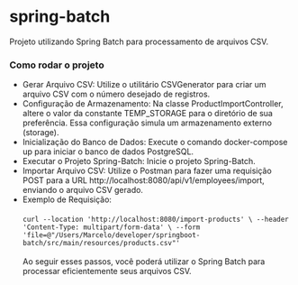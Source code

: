 # spring-batch
Projeto utilizando Spring Batch para processamento de arquivos CSV.

### Como rodar o projeto
- Gerar Arquivo CSV: Utilize o utilitário CSVGenerator para criar um arquivo CSV com o número desejado de registros.
- Configuração de Armazenamento: Na classe ProductImportController, altere o valor da constante TEMP_STORAGE para o diretório de sua preferência. Essa configuração simula um armazenamento externo (storage).
- Inicialização do Banco de Dados: Execute o comando docker-compose up para iniciar o banco de dados PostgreSQL.
- Executar o Projeto Spring-Batch: Inicie o projeto Spring-Batch.
- Importar Arquivo CSV: Utilize o Postman para fazer uma requisição POST para a URL http://localhost:8080/api/v1/employees/import, enviando o arquivo CSV gerado.
- Exemplo de Requisição:<br><br>
  `curl --location 'http://localhost:8080/import-products' \
  --header 'Content-Type: multipart/form-data' \
  --form 'file=@"/Users/Marcelo/developer/springboot-batch/src/main/resources/products.csv"'`
<br><br>
Ao seguir esses passos, você poderá utilizar o Spring Batch para processar eficientemente seus arquivos CSV.
